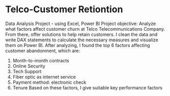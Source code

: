# Telco-Customer Retiontion 
Data Analysis Project - using Excel, Power BI
Project objective: Analyze what factors affect customer churn at Telco Telecommunications Company. From there, offer solutions to help retain customers. 
I clean the data and write DAX statements to calculate the necessary measures and visualize them on Power BI. After analyzing, I found the top 6 factors affecting customer abandonment, which are:
1. Month-to-month contracts
2. Online Security
3. Tech Support
4. Fiber optic as internet service
5. Payment method: electronic check
6. Tenure
Based on these factors, I give suitable key performance factors
